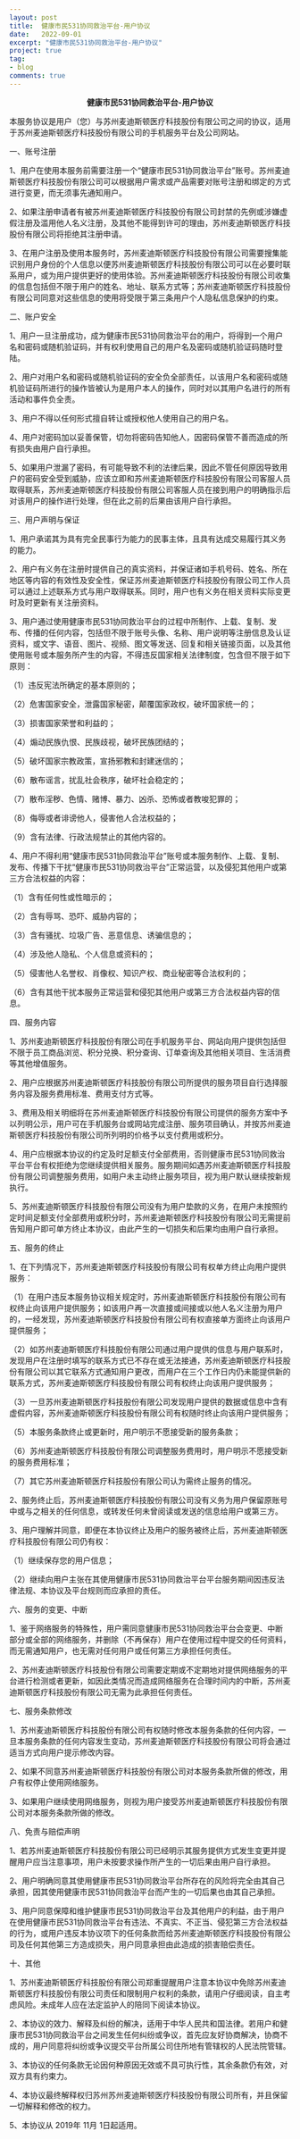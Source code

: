 ```yaml
---
layout: post
title:  健康市民531协同救治平台-用户协议
date:   2022-09-01
excerpt: "健康市民531协同救治平台-用户协议"
project: true
tag:
- blog
comments: true
---
```

 
    
<center><b> 健康市民531协同救治平台-用户协议 </b></center>
     


本服务协议是用户（您）与苏州麦迪斯顿医疗科技股份有限公司之间的协议，适用于苏州麦迪斯顿医疗科技股份有限公司的手机服务平台及公司网站。

一、账号注册

1、用户在使用本服务前需要注册一个“健康市民531协同救治平台”账号。苏州麦迪斯顿医疗科技股份有限公司可以根据用户需求或产品需要对账号注册和绑定的方式进行变更，而无须事先通知用户。

2、如果注册申请者有被苏州麦迪斯顿医疗科技股份有限公司封禁的先例或涉嫌虚假注册及滥用他人名义注册，及其他不能得到许可的理由，苏州麦迪斯顿医疗科技股份有限公司将拒绝其注册申请。

3、在用户注册及使用本服务时，苏州麦迪斯顿医疗科技股份有限公司需要搜集能识别用户身份的个人信息以便苏州麦迪斯顿医疗科技股份有限公司可以在必要时联系用户，或为用户提供更好的使用体验。苏州麦迪斯顿医疗科技股份有限公司收集的信息包括但不限于用户的姓名、地址、联系方式等；苏州麦迪斯顿医疗科技股份有限公司同意对这些信息的使用将受限于第三条用户个人隐私信息保护的约束。

二、账户安全

1、用户一旦注册成功，成为健康市民531协同救治平台的用户，将得到一个用户名和密码或随机验证码，并有权利使用自己的用户名及密码或随机验证码随时登陆。

2、用户对用户名和密码或随机验证码的安全负全部责任，以该用户名和密码或随机验证码所进行的操作皆被认为是用户本人的操作，同时对以其用户名进行的所有活动和事件负全责。

3、用户不得以任何形式擅自转让或授权他人使用自己的用户名。

4、用户对密码加以妥善保管，切勿将密码告知他人，因密码保管不善而造成的所有损失由用户自行承担。

5、如果用户泄漏了密码，有可能导致不利的法律后果，因此不管任何原因导致用户的密码安全受到威胁，应该立即和苏州麦迪斯顿医疗科技股份有限公司客服人员取得联系，苏州麦迪斯顿医疗科技股份有限公司客服人员在接到用户的明确指示后对该用户的操作进行处理，但在此之前的后果由该用户自行承担。

三、用户声明与保证

1、用户承诺其为具有完全民事行为能力的民事主体，且具有达成交易履行其义务的能力。

2、用户有义务在注册时提供自己的真实资料，并保证诸如手机号码、姓名、所在地区等内容的有效性及安全性，保证苏州麦迪斯顿医疗科技股份有限公司工作人员可以通过上述联系方式与用户取得联系。同时，用户也有义务在相关资料实际变更时及时更新有关注册资料。

3、用户通过使用健康市民531协同救治平台的过程中所制作、上载、复制、发布、传播的任何内容，包括但不限于账号头像、名称、用户说明等注册信息及认证资料，或文字、语音、图片、视频、图文等发送、回复和相关链接页面，以及其他使用账号或本服务所产生的内容，不得违反国家相关法律制度，包含但不限于如下原则：

（1）违反宪法所确定的基本原则的；

（2）危害国家安全，泄露国家秘密，颠覆国家政权，破坏国家统一的；

（3）损害国家荣誉和利益的；

（4）煽动民族仇恨、民族歧视，破坏民族团结的；

（5）破坏国家宗教政策，宣扬邪教和封建迷信的；

（6）散布谣言，扰乱社会秩序，破坏社会稳定的；

（7）散布淫秽、色情、赌博、暴力、凶杀、恐怖或者教唆犯罪的；

（8）侮辱或者诽谤他人，侵害他人合法权益的；

（9）含有法律、行政法规禁止的其他内容的。

4、用户不得利用“健康市民531协同救治平台”账号或本服务制作、上载、复制、发布、传播下干扰“健康市民531协同救治平台”正常运营，以及侵犯其他用户或第三方合法权益的内容：

（1）含有任何性或性暗示的；

（2）含有辱骂、恐吓、威胁内容的；

（3）含有骚扰、垃圾广告、恶意信息、诱骗信息的；

（4）涉及他人隐私、个人信息或资料的；

（5）侵害他人名誉权、肖像权、知识产权、商业秘密等合法权利的；

（6）含有其他干扰本服务正常运营和侵犯其他用户或第三方合法权益内容的信息。

四、服务内容

1、苏州麦迪斯顿医疗科技股份有限公司在手机服务平台、网站向用户提供包括但不限于员工商品浏览、积分兑换、积分查询、订单查询及其他相关项目、生活消费等其他增值服务。

2、用户应根据苏州麦迪斯顿医疗科技股份有限公司所提供的服务项目自行选择服务内容及服务费用标准、费用支付方式等。

3、费用及相关明细将在苏州麦迪斯顿医疗科技股份有限公司提供的服务方案中予以列明公示，用户可在手机服务台或网站完成注册、服务项目确认，并按苏州麦迪斯顿医疗科技股份有限公司所列明的价格予以支付费用或积分。

4、用户应根据本协议的约定及时足额支付全部费用，否则健康市民531协同救治平台平台有权拒绝为您继续提供相关服务。服务期间如遇苏州麦迪斯顿医疗科技股份有限公司调整服务费用，如用户未主动终止服务项目，视为用户默认继续按新规执行。

5、苏州麦迪斯顿医疗科技股份有限公司没有为用户垫款的义务，在用户未按照约定时间足额支付全部费用或积分时，苏州麦迪斯顿医疗科技股份有限公司无需提前告知用户即可单方终止本协议，由此产生的一切损失和后果均由用户自行承担。

五、服务的终止

1、在下列情况下，苏州麦迪斯顿医疗科技股份有限公司有权单方终止向用户提供服务：

（1）在用户违反本服务协议相关规定时，苏州麦迪斯顿医疗科技股份有限公司有权终止向该用户提供服务；如该用户再一次直接或间接或以他人名义注册为用户的，一经发现，苏州麦迪斯顿医疗科技股份有限公司有权直接单方面终止向该用户提供服务；

（2）如苏州麦迪斯顿医疗科技股份有限公司通过用户提供的信息与用户联系时，发现用户在注册时填写的联系方式已不存在或无法接通，苏州麦迪斯顿医疗科技股份有限公司以其它联系方式通知用户更改，而用户在三个工作日内仍未能提供新的联系方式，苏州麦迪斯顿医疗科技股份有限公司有权终止向该用户提供服务；

（3）一旦苏州麦迪斯顿医疗科技股份有限公司发现用户提供的数据或信息中含有虚假内容，苏州麦迪斯顿医疗科技股份有限公司有权随时终止向该用户提供服务；

（5）本服务条款终止或更新时，用户明示不愿接受新的服务条款；

（6）苏州麦迪斯顿医疗科技股份有限公司调整服务费用时，用户明示不愿接受新的服务费用标准；

（7）其它苏州麦迪斯顿医疗科技股份有限公司认为需终止服务的情况。

2、服务终止后，苏州麦迪斯顿医疗科技股份有限公司没有义务为用户保留原账号中或与之相关的任何信息，或转发任何未曾阅读或发送的信息给用户或第三方。

3、用户理解并同意，即便在本协议终止及用户的服务被终止后，苏州麦迪斯顿医疗科技股份有限公司仍有权：

（1）继续保存您的用户信息；

（2）继续向用户主张在其使用健康市民531协同救治平台平台服务期间因违反法律法规、本协议及平台规则而应承担的责任。

六、服务的变更、中断

1、鉴于网络服务的特殊性，用户需同意健康市民531协同救治平台会变更、中断部分或全部的网络服务，并删除（不再保存）用户在使用过程中提交的任何资料，而无需通知用户，也无需对任何用户或任何第三方承担任何责任。

2、苏州麦迪斯顿医疗科技股份有限公司需要定期或不定期地对提供网络服务的平台进行检测或者更新，如因此类情况而造成网络服务在合理时间内的中断，苏州麦迪斯顿医疗科技股份有限公司无需为此承担任何责任。

七、服务条款修改

1、苏州麦迪斯顿医疗科技股份有限公司有权随时修改本服务条款的任何内容，一旦本服务条款的任何内容发生变动，苏州麦迪斯顿医疗科技股份有限公司将会通过适当方式向用户提示修改内容。

2、如果不同意苏州麦迪斯顿医疗科技股份有限公司对本服务条款所做的修改，用户有权停止使用网络服务。

3、如果用户继续使用网络服务，则视为用户接受苏州麦迪斯顿医疗科技股份有限公司对本服务条款所做的修改。

八、免责与赔偿声明

1、若苏州麦迪斯顿医疗科技股份有限公司已经明示其服务提供方式发生变更并提醒用户应当注意事项，用户未按要求操作所产生的一切后果由用户自行承担。

2、用户明确同意其使用健康市民531协同救治平台所存在的风险将完全由其自己承担，因其使用健康市民531协同救治平台而产生的一切后果也由其自己承担。

3、用户同意保障和维护健康市民531协同救治平台及其他用户的利益，由于用户在使用健康市民531协同救治平台有违法、不真实、不正当、侵犯第三方合法权益的行为，或用户违反本协议项下的任何条款而给苏州麦迪斯顿医疗科技股份有限公司及任何其他第三方造成损失，用户同意承担由此造成的损害赔偿责任。

十、其他

1、苏州麦迪斯顿医疗科技股份有限公司郑重提醒用户注意本协议中免除苏州麦迪斯顿医疗科技股份有限公司责任和限制用户权利的条款，请用户仔细阅读，自主考虑风险。未成年人应在法定监护人的陪同下阅读本协议。

2、本协议的效力、解释及纠纷的解决，适用于中华人民共和国法律。若用户和健康市民531协同救治平台之间发生任何纠纷或争议，首先应友好协商解决，协商不成的，用户同意将纠纷或争议提交平台所属公司住所地有管辖权的人民法院管辖。

3、本协议的任何条款无论因何种原因无效或不具可执行性，其余条款仍有效，对双方具有约束力。

4、本协议最终解释权归苏州苏州麦迪斯顿医疗科技股份有限公司所有，并且保留一切解释和修改的权力。

5、本协议从    2019年  11月  1日起适用。

 
 
	
	 
 
 
 
 

 
 
 
